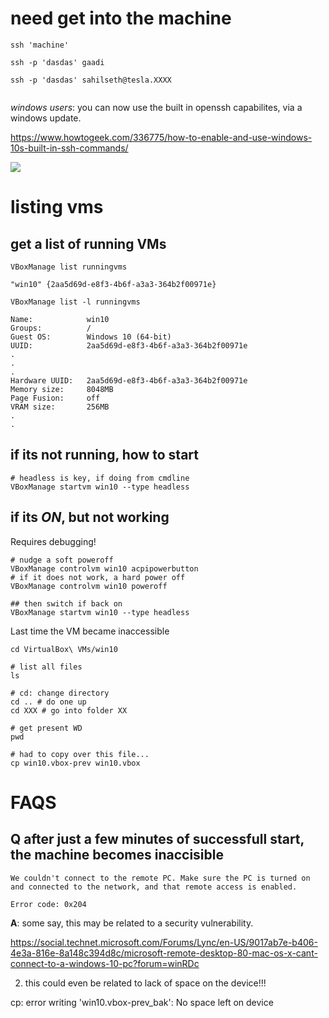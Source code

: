 # need get into the machine

```
ssh 'machine'

ssh -p 'dasdas' gaadi

ssh -p 'dasdas' sahilseth@tesla.XXXX


```

*windows users*: you can now use the built in openssh capabilites, via a windows update.

https://www.howtogeek.com/336775/how-to-enable-and-use-windows-10s-built-in-ssh-commands/

![](https://www.howtogeek.com/wp-content/uploads/2017/12/ximg_5a398e0ad8283.png.pagespeed.gp+jp+jw+pj+ws+js+rj+rp+rw+ri+cp+md.ic.6GApmYRFJd.png)


# listing vms

## get a list of running VMs

```
VBoxManage list runningvms
```

```
"win10" {2aa5d69d-e8f3-4b6f-a3a3-364b2f00971e}
```

```
VBoxManage list -l runningvms
```

```
Name:            win10
Groups:          /
Guest OS:        Windows 10 (64-bit)
UUID:            2aa5d69d-e8f3-4b6f-a3a3-364b2f00971e
.
.
.
Hardware UUID:   2aa5d69d-e8f3-4b6f-a3a3-364b2f00971e
Memory size:     8048MB
Page Fusion:     off
VRAM size:       256MB
.
.
```

## if its not running, how to start

```
# headless is key, if doing from cmdline
VBoxManage startvm win10 --type headless
```

## if its *ON*, but not working

Requires debugging!

```
# nudge a soft poweroff
VBoxManage controlvm win10 acpipowerbutton
# if it does not work, a hard power off
VBoxManage controlvm win10 poweroff

## then switch if back on
VBoxManage startvm win10 --type headless
```

Last time the VM became inaccessible

```
cd VirtualBox\ VMs/win10

# list all files
ls

# cd: change directory
cd .. # do one up
cd XXX # go into folder XX

# get present WD
pwd

# had to copy over this file...
cp win10.vbox-prev win10.vbox
```

# FAQS

## Q after just a few minutes of successfull start, the machine becomes inaccisible

```
We couldn't connect to the remote PC. Make sure the PC is turned on and connected to the network, and that remote access is enabled.

Error code: 0x204
```

**A**: some say, this may be related to a security vulnerability.

https://social.technet.microsoft.com/Forums/Lync/en-US/9017ab7e-b406-4e3a-816e-8a148c394d8c/microsoft-remote-desktop-80-mac-os-x-cant-connect-to-a-windows-10-pc?forum=winRDc


2. this could even be related to lack of space on the device!!!

cp: error writing 'win10.vbox-prev_bak': No space left on device






